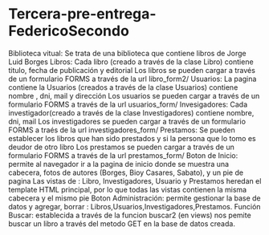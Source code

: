 # Tercera-pre-entrega-FedericoSecondo
Biblioteca vitual: Se trata de una biblioteca que contiene libros de Jorge Luid Borges
Libros: Cada libro (creado a través de la clase Libro) contiene titulo, fecha de publicación y editorial
Los libros se pueden cargar a través de un formulario FORMS a través de la url libro_form2/
Usuarios: La pagina contiene la  Usuarios (creados a través de la clase Usuarios) contiene nombre , dni, mail y dirección
Los usuarios se pueden cargar a través de un formulario FORMS a través de la url usuarios_form/
Invesigadores: Cada investigador(creado a través de la clase Investigadores) contiene nombre, dni, mail
Los investigadores se pueden cargar a través de un formulario FORMS a traés de la url investigadores_form/
Prestamos: Se pueden establecer los libros que han sido prestados y si la persona que lo tomo es deudor de otro libro
Los prestamos se pueden cargar a través de un formulario FORMS  a través de la url prestamos_form/
Boton de Inicio: permite al navegador ir a la pagina de inicio donde se muestra una cabecera, fotos de autores (Borges, Bioy Casares, Sabato), y un pie de pagina
Las vistas de : Libro, Investigadores, Usuario y Prestamos heredan el template HTML principal, por lo que todas las vistas contienen la misma cabecera y el mismo pie
Boton Administración: permite gestionar la base de datos y agregar, borrar : Libros,Usuarios,Investigadores,Prestamos.
Función Buscar: establecida a través de la funcion buscar2 (en views) nos pemite buscar un libro a través del metodo GET en la base de datos creada.
